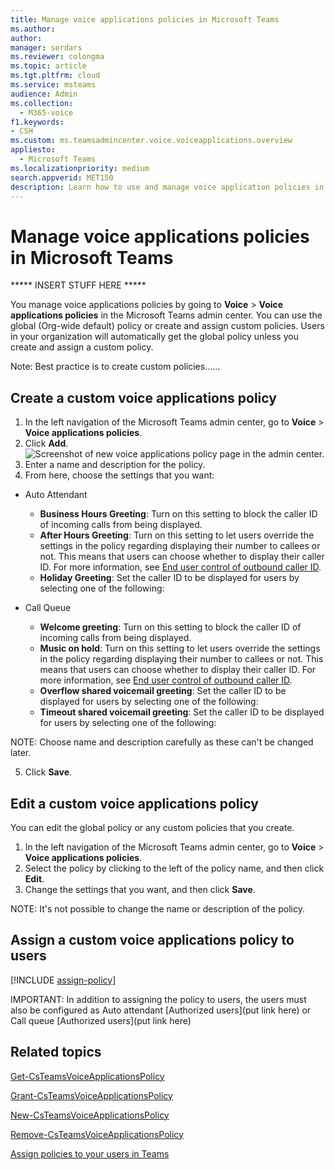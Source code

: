 ```yaml
---
title: Manage voice applications policies in Microsoft Teams
ms.author: 
author: 
manager: serdars
ms.reviewer: colongma
ms.topic: article
ms.tgt.pltfrm: cloud
ms.service: msteams
audience: Admin
ms.collection: 
  - M365-voice
f1.keywords:
- CSH
ms.custom: ms.teamsadmincenter.voice.voiceapplications.overview
appliesto: 
  - Microsoft Teams
ms.localizationpriority: medium
search.appverid: MET150
description: Learn how to use and manage voice application policies in Microsoft Teams to enable end users to perform configuration changes on autho attendants and call queues.
---
```


# Manage voice applications policies in Microsoft Teams

***** INSERT STUFF HERE *****

You manage voice applications policies by going to **Voice** > **Voice applications policies** in the Microsoft Teams admin center. You can use the global (Org-wide default) policy or create and assign custom policies. Users in your organization will automatically get the global policy unless you create and assign a custom policy.

Note: Best practice is to create custom policies...... 

## Create a custom voice applications policy

1. In the left navigation of the Microsoft Teams admin center, go to **Voice** > **Voice applications policies**.
2. Click **Add**. <br>
![Screenshot of new voice applications policy page in the admin center.](media/caller-id-policies-add-policy.png)
3. Enter a name and description for the policy.
4. From here, choose the settings that you want:
- Auto Attendant
    - **Business Hours Greeting**: Turn on this setting to block the caller ID of incoming calls from being displayed.
    - **After Hours Greeting**: Turn on this setting to let users override the settings in the policy regarding displaying their number to callees or not. This means that users can choose whether to display their caller ID. For more information, see [End user control of outbound caller ID](./how-can-caller-id-be-used-in-your-organization.md#end-user-control-of-outbound-caller-id).
    - **Holiday Greeting**: Set the caller ID to be displayed for users by selecting one of the following:

- Call Queue
    - **Welcome greeting**: Turn on this setting to block the caller ID of incoming calls from being displayed.
    - **Music on hold**: Turn on this setting to let users override the settings in the policy regarding displaying their number to callees or not. This means that users can choose whether to display their caller ID. For more information, see [End user control of outbound caller ID](./how-can-caller-id-be-used-in-your-organization.md#end-user-control-of-outbound-caller-id).
    - **Overflow shared voicemail greeting**: Set the caller ID to be displayed for users by selecting one of the following:
    - **Timeout shared voicemail greeting**: Set the caller ID to be displayed for users by selecting one of the following:

NOTE: Choose name and description carefully as these can't be changed later.

5. Click **Save**.

## Edit a custom voice applications policy

You can edit the global policy or any custom policies that you create. 

1. In the left navigation of the Microsoft Teams admin center, go to **Voice** > **Voice applications policies**.
2. Select the policy by clicking to the left of the policy name, and then click **Edit**.
3. Change the settings that you want, and then click **Save**.

NOTE: It's not possible to change the name or description of the policy.

## Assign a custom voice applications policy to users

[!INCLUDE [assign-policy](includes/assign-policy.md)]

IMPORTANT: In addition to assigning the policy to users, the users must also be configured as Auto attendant [Authorized users](put link here) or Call queue [Authorized users](put link here)

## Related topics

[Get-CsTeamsVoiceApplicationsPolicy](/powershell/module/skype/get-csteamsvoiceapplicationspolicy)

[Grant-CsTeamsVoiceApplicationsPolicy](/powershell/module/skype/grant-csteamsvoiceapplicationspolicy)

[New-CsTeamsVoiceApplicationsPolicy](/powershell/module/skype/new-csteamsvoiceapplicationspolicy)

[Remove-CsTeamsVoiceApplicationsPolicy](/powershell/module/skype/remove-csteamsvoiceapplicationspolicy)

[Assign policies to your users in Teams](policy-assignment-overview.md)
